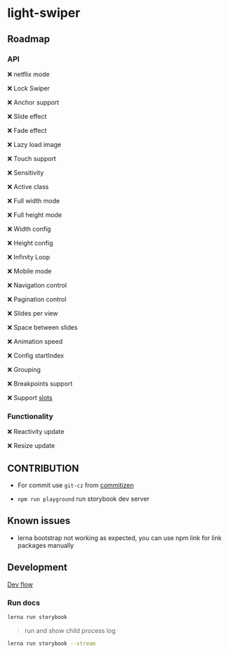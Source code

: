 # light-swiper

## Roadmap

### API

❌ netflix mode

❌ Lock Swiper

❌ Anchor support

❌ Slide effect

❌ Fade effect

❌ Lazy load image

❌ Touch support

❌ Sensitivity

❌ Active class

❌ Full width mode

❌ Full height mode

❌ Width config

❌ Height config

❌ Infinity Loop

❌ Mobile mode

❌ Navigation control

❌ Pagination control

❌ Slides per view

❌ Space between slides

❌ Animation speed

❌ Config startIndex

❌ Grouping

❌ Breakpoints support

❌ Support [slots](https://developer.mozilla.org/en-US/docs/Web/HTML/Element/slot)

### Functionality

❌ Reactivity update

❌ Resize update

## CONTRIBUTION

* For commit use ```git-cz``` from [commitizen](https://commitizen.github.io/cz-cli/)

* ```npm run playground``` run storybook dev server

## Known issues

* lerna bootstrap not working as expected, you can use npm link for link packages manually

## Development

[Dev flow](https://youtu.be/9o6uB1X-LZ8)

### Run docs

```bash
lerna run storybook
```

> run and show child process log

```bash
lerna run storybook --stream
```
